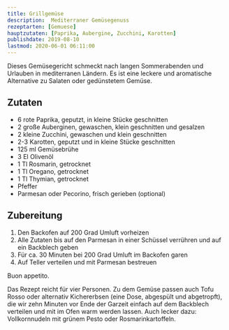 ```yaml
---
title: Grillgemüse
description:  Mediterraner Gemüsegenuss
rezeptarten: [Gemuese]
hauptzutaten: [Paprika, Aubergine, Zucchini, Karotten]
publishdate: 2019-08-10
lastmod: 2020-06-01 06:11:00
---
```


Dieses Gemüsegericht schmeckt nach langen Sommerabenden und Urlauben in mediterranen Ländern. Es ist eine leckere und aromatische Alternative zu Salaten oder gedünstetem Gemüse.


## Zutaten

- 6 rote Paprika, geputzt, in kleine Stücke geschnitten
- 2 große Auberginen, gewaschen, klein geschnitten und gesalzen
- 2 kleine Zucchini, gewaschen und klein geschnitten
- 2-3 Karotten, geputzt und in kleine Stücke geschnitten
- 125 ml Gemüsebrühe
- 3 El Olivenöl
- 1 Tl Rosmarin, getrocknet
- 1 Tl Oregano, getrocknet
- 1 Tl Thymian, getrocknet
- Pfeffer
- Parmesan oder Pecorino, frisch gerieben (optional)


## Zubereitung

1. Den Backofen auf 200 Grad Umluft vorheizen
2. Alle Zutaten bis auf den Parmesan in einer Schüssel verrühren und auf ein Backblech geben
3. Für ca. 30 Minuten bei 200 Grad Umluft im Backofen garen
4. Auf Teller verteilen und mit Parmesan bestreuen

Buon appetito.

Das Rezept reicht für vier Personen. Zu dem Gemüse passen auch Tofu Rosso oder alternativ Kichererbsen (eine Dose, abgespült und abgetropft), die wir zehn Minuten vor Ende der Garzeit einfach auf dem Backblech verteilen und mit im Ofen warm werden lassen. Auch lecker dazu: Vollkornnudeln mit grünem Pesto oder Rosmarinkartoffeln.
